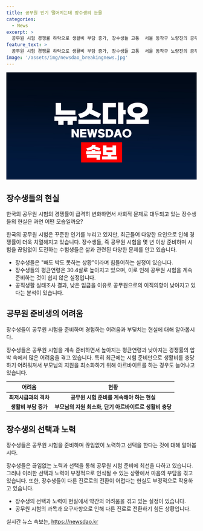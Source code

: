 ```yaml
---
title: 공무원 인기 떨어지는데 장수생의 눈물
categories:
  - News
excerpt: >
  공무원 시험 경쟁률 하락으로 생활비 부담 증가, 장수생들 고통  서울 동작구 노량진의 공무원 학원을 다니고 있는 20대 장모 씨는 7급 일반행정 시험을 5년째 준비하고 있는데 요즘이 특히 더 힘들다며 이같이 말했다. 공무원 시험 준비를 멈출 수 없는 장수생들의 심경과 경쟁률 하락에 따른 공무원의 인기 저하, 그로 인한 알바 인기 등이 논란이 되고 있다.
feature_text: >
  공무원 시험 경쟁률 하락으로 생활비 부담 증가, 장수생들 고통  서울 동작구 노량진의 공무원 학원을 다니고 있는 20대 장모 씨는 7급 일반행정 시험을 5년째 준비하고 있는데 요즘이 특히 더 힘들다며 이같이 말했다. 공무원 시험 준비를 멈출 수 없는 장수생들의 심경과 경쟁률 하락에 따른 공무원의 인기 저하, 그로 인한 알바 인기 등이 논란이 되고 있다.
image: '/assets/img/newsdao_breakingnews.jpg'
---
```


<p><img src="/assets/img/newsdao_breakingnews.jpg" alt="ranknews 속보" /></p>

<h2 data-ke-size="size26">장수생들의 현실</h2>

<p data-ke-size="size16">한국의 공무원 시험의 경쟁률이 급격히 변화하면서 사회적 문제로 대두되고 있는 장수생들의 현실은 과연 어떤 모습일까요?</p>

<p>한국의 공무원 시험은 꾸준한 인기를 누리고 있지만, 최근들어 다양한 요인으로 인해 경쟁률이 더욱 치열해지고 있습니다. 장수생들, 즉 공무원 시험을 몇 년 이상 준비하며 시험을 끊임없이 도전하는 수험생들은 삶과 관련된 다양한 문제를 안고 있습니다.</p>

<ul>
<li>장수생들은 "빼도 박도 못하는 상황"이라며 힘들어하는 실정이 있습니다.</li>
<li>장수생들의 평균연령은 30.4살로 높아지고 있으며, 이로 인해 공무원 시험을 계속 준비하는 것이 쉽지 않은 실정입니다.</li>
<li>공직생활 실태조사 결과, 낮은 임금을 이유로 공무원으로의 이직의향이 낮아지고 있다는 분석이 있습니다.</li>
</ul>

<h2 data-ke-size="size26">공무원 준비생의 어려움</h2>

<p data-ke-size="size16">장수생들이 공무원 시험을 준비하며 경험하는 어려움과 부딪치는 현실에 대해 알아봅시다.</p>

<p>장수생들은 공무원 시험을 계속 준비하면서 높아지는 평균연령과 낮아지는 경쟁률의 압박 속에서 많은 어려움을 겪고 있습니다. 특히 최근에는 시험 준비만으로 생활비를 충당하기 어려워져서 부모님의 지원을 최소화하기 위해 아르바이트를 하는 경우도 늘어나고 있습니다.</p>

<table>
<thead>
<tr>
<th>어려움</th>
<th>현황</th>
</tr>
</thead>
<tbody>
<tr>
<td style="text-align: center; height: 17px;"><b>최저시급과의 격차</b></td>
<td style="text-align: center; height: 17px;"><b>공무원 시험 준비를 계속해야 하는 현실</b></td>
</tr>
<tr>
<td style="text-align: center; height: 17px;"><b>생활비 부담 증가</b></td>
<td style="text-align: center; height: 17px;"><b>부모님의 지원 최소화, 단기 아르바이트로 생활비 충당</b></td>
</tr>
</tbody>
</table>

<h2 data-ke-size="size26">장수생의 선택과 노력</h2>

<p data-ke-size="size16">장수생들은 공무원 시험을 준비하며 끊임없이 노력하고 선택을 한다는 것에 대해 알아봅시다.</p>

<p>장수생들은 끊임없는 노력과 선택을 통해 공무원 시험 준비에 최선을 다하고 있습니다. 그러나 이러한 선택과 노력이 부정적으로 인식될 수 있는 상황에서 마음의 부담을 겪고 있습니다. 또한, 장수생들이 다른 진로로의 전환이 어렵다는 현실도 부정적으로 작용하고 있습니다.</p>

<ul>
<li>장수생의 선택과 노력이 현실에서 약간의 어려움을 겪고 있는 실정이 있습니다.</li>
<li>공무원 시험의 과목과 요구사항으로 인해 다른 진로로 전환하기 힘든 상황입니다.</li>
</ul>
실시간 뉴스 속보는, <a href="https://newsdao.kr" rel="dofollow">https://newsdao.kr</a>


